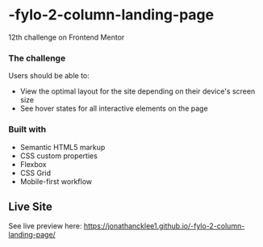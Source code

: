 # -fylo-2-column-landing-page
12th challenge on Frontend Mentor

### The challenge

Users should be able to:

- View the optimal layout for the site depending on their device's screen size
- See hover states for all interactive elements on the page

### Built with

- Semantic HTML5 markup
- CSS custom properties
- Flexbox
- CSS Grid
- Mobile-first workflow

## Live Site

See live preview here: https://jonathancklee1.github.io/-fylo-2-column-landing-page/
